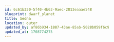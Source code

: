 ```yaml
---
id: 6c61b330-5f40-4b63-9aec-2813eaaae548
blueprint: dwarf_planet
title: Sedna
location: outer
updated_by: af86b934-1887-43ae-85ab-5028b059f6c9
updated_at: 1708774275
---
```

